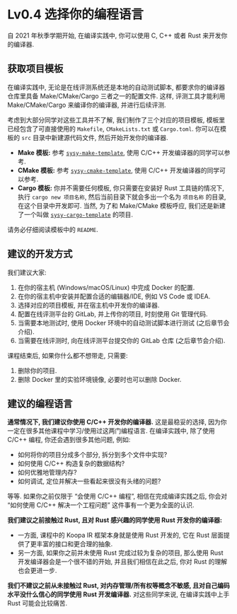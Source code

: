 # Lv0.4 选择你的编程语言

自 2021 年秋季学期开始, 在编译实践中, 你可以使用 C, C++ 或者 Rust 来开发你的编译器.

## 获取项目模板

在编译实践中, 无论是在线评测系统还是本地的自动测试脚本, 都要求你的编译器仓库里具备 Make/CMake/Cargo 三者之一的配置文件. 这样, 评测工具才能利用 Make/CMake/Cargo 来编译你的编译器, 并进行后续评测.

考虑到大部分同学对这些工具并不了解, 我们制作了三个对应的项目模板, 模板里已经包含了可直接使用的 `Makefile`, `CMakeLists.txt` 或 `Cargo.toml`. 你可以在模板的 `src` 目录中新建源代码文件, 然后开始开发你的编译器.

* **Make 模板:** 参考 [`sysy-make-template`](https://github.com/pku-minic/sysy-make-template), 使用 C/C++ 开发编译器的同学可以参考.
* **CMake 模板:** 参考 [`sysy-cmake-template`](https://github.com/pku-minic/sysy-cmake-template), 使用 C/C++ 开发编译器的同学可以参考.
* **Cargo 模板:** 你并不需要任何模板, 你只需要在安装好 Rust 工具链的情况下, 执行 `cargo new 项目名称`, 然后当前目录下就会多出一个名为 `项目名称` 的目录, 在这个目录中开发即可. 当然, 为了和 Make/CMake 模板呼应, 我们还是新建了一个叫做 [`sysy-cargo-template`](https://github.com/pku-minic/sysy-cargo-template) 的项目.

请务必仔细阅读模板中的 `README`.

## 建议的开发方式

我们建议大家:

1. 在你的宿主机 (Windows/macOS/Linux) 中完成 Docker 的配置.
2. 在你的宿主机中安装并配置合适的编辑器/IDE, 例如 VS Code 或 IDEA.
3. 选择对应的项目模板, 并在宿主机中开发你的编译器.
4. 配置在线评测平台的 GitLab, 并上传你的项目, 时刻使用 Git 管理代码.
5. 当需要本地测试时, 使用 Docker 环境中的自动测试脚本进行测试 (之后章节会介绍).
6. 当需要在线评测时, 向在线评测平台提交你的 GitLab 仓库 (之后章节会介绍).

课程结束后, 如果你什么都不想带走, 只需要:

1. 删除你的项目.
2. 删除 Docker 里的实验环境镜像, 必要时也可以删除 Docker.

## 建议的编程语言

**通常情况下, 我们建议你使用 C/C++ 开发你的编译器.** 这是最稳妥的选择, 因为你一定在很多其他课程中学习/使用过这两门编程语言. 在编译实践中, 除了使用 C/C++ 编程, 你还会遇到很多其他问题, 例如:

* 如何将你的项目分成多个部分, 拆分到多个文件中实现?
* 如何使用 C/C++ 构造复杂的数据结构?
* 如何优雅地管理内存?
* 如何调试, 定位并解决一些看起来很没有头绪的问题?

等等. 如果你之前仅限于 “会使用 C/C++ 编程”, 相信在完成编译实践之后, 你会对 “如何使用 C/C++ 解决一个工程问题” 这件事有一个更为全面的认识.

**我们建议之前接触过 Rust, 且对 Rust 感兴趣的同学使用 Rust 开发你的编译器:**

* 一方面, 课程中的 Koopa IR 框架本身就是使用 Rust 开发的, 它在 Rust 层面提供了更丰富的接口和更合理的抽象.
* 另一方面, 如果你之前并未使用 Rust 完成过较为复杂的项目, 那么使用 Rust 开发编译器会是一个很不错的开始, 并且我们相信在此之后, 你对 Rust 的理解也会更进一步.

**我们不建议之前从未接触过 Rust, 对内存管理/所有权等概念不敏感, 且对自己编码水平没什么信心的同学使用 Rust 开发编译器.** 对这些同学来说, 在编译实践中上手 Rust 可能会比较痛苦.
